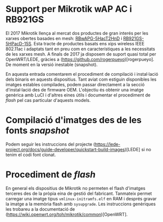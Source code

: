 # Support per Mikrotik wAP AC i RB921GS
El 2017 Mikrotik llença al mercat dos productes de gran interés per les xarxes obertes basades en mesh: [RBwAPG-5HacT2HnD](https://lede-project.org/toh/hwdata/mikrotik/mikrotik_rbwapg-5hact2hnd_wap_ac) i [RB921GS-5HPacD-15S](https://lede-project.org/toh/hwdata/mikrotik/mikrotik_rb921gs-5hpacd-15s). Esta tracte de productes basats ens xips wireless IEEE 802.11ac i adaptats tant en preu com en característiques a les necessitats de les xarxes mesh.
A finals de 2017 ja disposem de suport quasi total per OpenWRT/LEDE, gràcies a (https://github.com/rogerpueyo)[rogerpueyo]. De moment en la versió inestable (snapshot).

En aquesta entrada comentarem el procediment de compilació i instal·lació dels binaris en aquests dispositius. Tant aviat com estiguin disponibles les imatges estables compilades, podem passar directament a la secció d'instal·lació des de firmware OEM. L'objectiu és obtenir una imatge genèrica amb LuCI i d'altres eines útils i documentar el procediment de *flash* pel cas particular d'aquests models.

# Compilació d'imatges des de les fonts *snapshot*
Podem seguir les instruccions del projecte (https://lede-project.org/docs/guide-developer/quickstart-build-images)[LEDE] si no tenim el codi font clonat.

# Procediment de *flash*
En general els dispositius de Mikrotik no permeten el flash d'imatges terceres des de la pròpia eina de gestió del fabricant. Tanmateix permet carregar una imatge tipus `vmlinux-initramfs.elf` en RAM i després gravar la imatge a la memòria flash amb `sysupgrade`. Les instruccions genèriques les trobareu a la documentació de (https://wiki.openwrt.org/toh/mikrotik/common)[OpenWRT].

